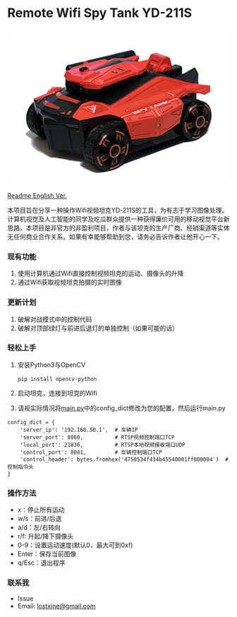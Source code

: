 # Remote Wifi Spy Tank YD-211S

![YD-211S](/YD-211S.png)

[Readme English Ver.](/readme_en.md)

本项目旨在分享一种操作Wifi视频坦克YD-211S的工具，为有志于学习图像处理、计算机视觉及人工智能的同学及吃瓜群众提供一种获得廉价可用的移动视觉平台新思路。本项目是非官方的非盈利项目，作者与该坦克的生产厂商、经销渠道等实体无任何商业合作关系。如果有幸能够帮助到您，请务必告诉作者让他开心一下。

### 现有功能
1. 使用计算机通过Wifi直接控制视频坦克的运动、摄像头的升降
2. 通过Wifi获取视频坦克拍摄的实时图像

### 更新计划
1. 破解对战模式中的控制代码
2. 破解对顶部绿灯与前进后退灯的单独控制（如果可能的话）

### 轻松上手 
1. 安装Python3与OpenCV
   ```
   pip install opencv-python
   ```
2. 启动坦克，连接到坦克的Wifi
   
3. 请视实际情况将[main.py](/main.py)中的config_dict修改为您的配置，然后运行main.py
```
config_dict = {
    'server_ip': '192.168.50.1',  # 车辆IP
    'server_port': 8080,          # RTSP视频控制端口TCP
    'local_port': 21836,          # RTSP本地视频接收端口UDP
    'control_port': 8081,         # 车辆控制端口TCP
    'control_header': bytes.fromhex('4750534f434b45540001ff000004')  # 控制指令头
}
```

### 操作方法
* x：停止所有运动
* w/s：前进/后退
* a/d：左/右转向
* r/f: 升起/降下摄像头
* 0-9：设置运动速度(默认0，最大可到0xf)
* Enter：保存当前图像
* q/Esc：退出程序

### 联系我
* Issue
* Email: lostxine@gmail.com
